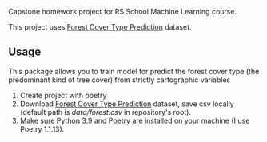 Capstone homework project for RS School Machine Learning course.

This project uses [Forest Cover Type Prediction](https://www.kaggle.com/competitions/forest-cover-type-prediction) dataset.

## Usage
This package allows you to train model for predict the forest cover type (the predominant kind of tree cover) from strictly cartographic variables
1. Create project with poetry
2. Download [Forest Cover Type Prediction](https://www.kaggle.com/competitions/forest-cover-type-prediction/data) dataset, save csv locally (default path is *data/forest.csv* in repository's root).
3. Make sure Python 3.9 and [Poetry](https://python-poetry.org/docs/) are installed on your machine (I use Poetry 1.1.13).